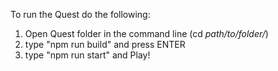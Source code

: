 To run the Quest do the following:
1. Open Quest folder in the command line (cd *path/to/folder/*)
2. type "npm run build" and press ENTER
3. type "npm run start" and Play!